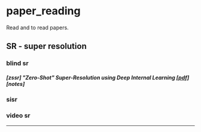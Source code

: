 # paper_reading
Read and to read papers.


## SR - super resolution

### blind sr
##### [zssr] "Zero-Shot" Super-Resolution using Deep Internal Learning [[pdf](https://arxiv.org/abs/1712.06087)][notes]

### sisr

### video sr




---

